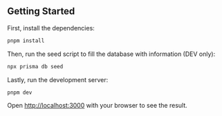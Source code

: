 ## Getting Started
First, install the dependencies:
```bash
pnpm install
```

Then, run the seed script to fill the database with information (DEV only):
```bash
npx prisma db seed
```

Lastly, run the development server:
```bash
pnpm dev
```

Open [http://localhost:3000](http://localhost:3000) with your browser to see the result.

